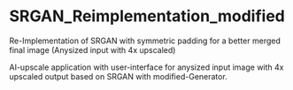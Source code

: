# SRGAN_Reimplementation_modified
Re-Implementation of SRGAN with symmetric padding for a better merged final image (Anysized input with 4x upscaled)


AI-upscale application with user-interface for anysized input image with 4x upscaled output based on SRGAN with modified-Generator.
